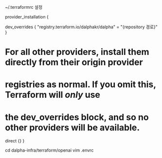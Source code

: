 ~/.terraformrc 설정

provider_installation {

  dev_overrides {
      "registry.terraform.io/dalphakr/dalpha" = "{repository 경로}"
  }

  # For all other providers, install them directly from their origin provider
  # registries as normal. If you omit this, Terraform will _only_ use
  # the dev_overrides block, and so no other providers will be available.
  direct {}
}

cd dalpha-infra/terraform/openai
vim .envrc 